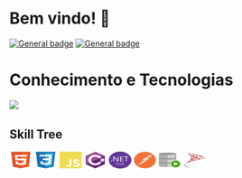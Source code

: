 # Bem vindo! 🚀
[![General badge](https://img.shields.io/badge/LinkedIn-0077B5?style=for-the-badge&logo=linkedin&logoColor=white
)](https://www.linkedin.com/in/claudiojcramos/)
 [![General badge](https://img.shields.io/badge/ProtonMail-8B89CC?style=for-the-badge&logo=protonmail&logoColor=white
)](mailto:cjramos96@protonmail.com)

<!--<h3 class="pt-1">Welcome!</h3>
<hr>-->
<!-- <div id="icons">
  <img src="https://img.shields.io/badge/HTML5-E34F26?style=for-the-badge&logo=html5&logoColor=white" />
  <img src="https://img.shields.io/badge/CSS3-1572B6?style=for-the-badge&logo=css3&logoColor=white" />
  <img src="https://img.shields.io/badge/Bootstrap-563D7C?style=for-the-badge&logo=bootstrap&logoColor=white" />
  <img src="https://img.shields.io/badge/JavaScript-F7DF1E?style=for-the-badge&logo=javascript&logoColor=black" />
  <img src="https://img.shields.io/badge/C%23-239120?style=for-the-badge&logo=c-sharp&logoColor=white" />
</div> -->

# Conhecimento e Tecnologias
<div id="cards_status">
  <a href="https://github.com/cjramos-shift">
    <!-- <img height="180em" src="https://github-readme-stats.vercel.app/api?username=cjramos-shift&show_icons=true&theme=radical&include_all_commits=true&count_private=true"/> -->
    <img height="180em" src="https://github-readme-stats.vercel.app/api/top-langs/?username=cjramos-shift&layout=compact&langs_count=6&theme=radical"/>
  </a>
</div>

## Skill Tree
<!-- <h3 class="pt-1">Skill Tree</h3>
<hr> -->
<div id="icons">
  <img align="center" height="30" width="40" src="https://raw.githubusercontent.com/devicons/devicon/master/icons/html5/html5-original.svg">
  <img align="center" height="30" width="40" src="https://raw.githubusercontent.com/devicons/devicon/master/icons/css3/css3-original.svg">
  <img align="center" height="30" width="40" src="https://raw.githubusercontent.com/devicons/devicon/master/icons/javascript/javascript-plain.svg">
  <img align="center" height="30" width="40" src="https://raw.githubusercontent.com/devicons/devicon/master/icons/csharp/csharp-original.svg">
  <img align="center" height="30" width="40" src="https://raw.githubusercontent.com/devicons/devicon/master/icons/dotnetcore/dotnetcore-original.svg">
  <img align="center" height="30" width="40" src="https://raw.githubusercontent.com/devicons/devicon/master/icons/postman/postman-original.svg">
  <img align="center" height="30" width="40" src="https://raw.githubusercontent.com/devicons/devicon/master/icons/sqldeveloper/sqldeveloper-original.svg">
  <img align="center" height="30" width="40" src="https://raw.githubusercontent.com/devicons/devicon/master/icons/microsoftsqlserver/microsoftsqlserver-original.svg">
</div>
  
<!--
**cjramos-shift/cjramos-shift** is a ✨ _special_ ✨ repository because its `README.md` (this file) appears on your GitHub profile.

Here are some ideas to get you started:

- 🔭 I’m currently working on ...
- 🌱 I’m currently learning ...
- 👯 I’m looking to collaborate on ...
- 🤔 I’m looking for help with ...
- 💬 Ask me about ...
- 📫 How to reach me: ...
- 😄 Pronouns: ...
- ⚡ Fun fact: ...
-->
